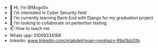 - 👋 Hi, I’m @Mogo0x
- 👀 I’m interested in Cyber Security field
- 🌱 I’m currently learning Back-End with Django for my graduation project
- 💞️ I’m looking to collaborate on pentertion testing
- 📫 How to reach me
- Whats upp: 01009334168
-  linkedin: www.linkedin.com/in/abdelrhman-moghazy-99a0bb20b


<!---
Mogo0x/Mogo0x is a ✨ special ✨ repository because its `README.md` (this file) appears on your GitHub profile.
You can click the Preview link to take a look at your changes.
--->
